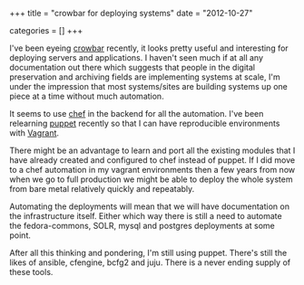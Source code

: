 +++
title = "crowbar for deploying systems"
date = "2012-10-27"


categories = []
+++

I've been eyeing [crowbar](https://github.com/dellcloudedge/crowbar)
recently, it looks pretty useful and interesting for deploying servers
and applications. I haven't seen much if at all any documentation out
there which suggests that people in the digital preservation and archiving
fields are implementing systems at scale, I'm under the impression that
most systems/sites are building systems up one piece at a time without
much automation.

It seems to use [chef](http://www.opscode.com/chef/) in the backend for
all the automation. I've been relearning [puppet](http://puppetlabs.com/)
recently so that I can have reproducible environments with
[Vagrant](http://vagrantup.com/).

There might be an advantage to learn and port all the existing modules
that I have already created and configured to chef instead of puppet. If
I did move to a chef automation in my vagrant environments then a few
years from now when we go to full production we might be able to deploy
the whole system from bare metal relatively quickly and repeatably.

Automating the deployments will mean that we will have documentation
on the infrastructure itself. Either which way there is still a need
to automate the fedora-commons, SOLR, mysql and postgres deployments at
some point.

After all this thinking and pondering, I'm still using puppet. There's
still the likes of ansible, cfengine, bcfg2 and juju. There is a never
ending supply of these tools.
